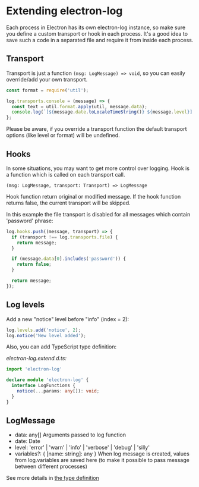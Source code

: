 # Extending electron-log

Each process in Electron has its own electron-log instance, so make sure you define a custom transport or hook in each process. It's a good idea to save such a code in a separated file and require it from inside each process.

## Transport

Transport is just a function `(msg: LogMessage) => void`, so you can
easily override/add your own transport.

```js
const format = require('util');

log.transports.console = (message) => {
  const text = util.format.apply(util, message.data);
  console.log(`[${message.date.toLocaleTimeString()} ${message.level}] ${text}`);
};
```

Please be aware, if you override a transport function the default
transport options (like level or format) will be undefined.

## Hooks

In some situations, you may want to get more control over logging. Hook
is a function which is called on each transport call.

`(msg: LogMessage, transport: Transport) => LogMessage`

Hook function return original or modified message. If the hook function
returns false, the current transport will be skipped.

In this example the file transport is disabled for all messages which
contain 'password' phrase:

```js
log.hooks.push((message, transport) => {
  if (transport !== log.transports.file) {
    return message;
  }

  if (message.data[0].includes('password')) {
    return false;
  }

  return message;
});
```

## Log levels

Add a new "notice" level before "info" (index = 2):

```js
log.levels.add('notice', 2);
log.notice('New level added');
```

Also, you can add TypeScript type definition:

*electron-log.extend.d.ts:*
```typescript
import 'electron-log'

declare module 'electron-log' {
  interface LogFunctions {
    notice(...params: any[]): void;
  }
}

```

## LogMessage

 - data: any[] Arguments passed to log function
 - date: Date
 - level: 'error' | 'warn' | 'info' | 'verbose' | 'debug' | 'silly'
 - variables?: { [name: string]: any } When log message is created,
   values from log.variables are saved here (to make it possible to
   pass message between different processes)
   
See more details in [the type definition](../src/index.d.ts#L21) 
